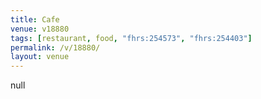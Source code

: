```yaml
---
title: Cafe
venue: v18880
tags: [restaurant, food, "fhrs:254573", "fhrs:254403"]
permalink: /v/18880/
layout: venue
---
```

null